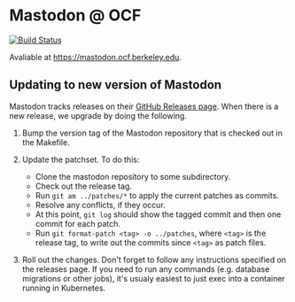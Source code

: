 # Mastodon @ OCF

[![Build Status](https://jenkins.ocf.berkeley.edu/buildStatus/icon?job=ocf/mastodon/master)](https://jenkins.ocf.berkeley.edu/job/ocf/job/mastodon/job/master/)

Avaliable at <https://mastodon.ocf.berkeley.edu>.


## Updating to new version of Mastodon

Mastodon tracks releases on their [GitHub Releases
page](https://github.com/tootsuite/mastodon/releases). When there is a new
release, we upgrade by doing the following.

1. Bump the version tag of the Mastodon repository that is checked out in the
   Makefile.

2. Update the patchset. To do this:
   - Clone the mastodon repository to some subdirectory.
   - Check out the release tag.
   - Run `git am ../patches/*` to apply the current patches as commits.
   - Resolve any conflicts, if they occur.
   - At this point, `git log` should show the tagged commit and then one commit
     for each patch.
   - Run `git format-patch <tag> -o ../patches`, where `<tag>` is the release
     tag, to write out the commits since `<tag>` as patch files.

3. Roll out the changes. Don't forget to follow any instructions specified on
   the releases page. If you need to run any commands (e.g. database migrations
   or other jobs), it's usualy easiest to just exec into a container running in
   Kubernetes.
